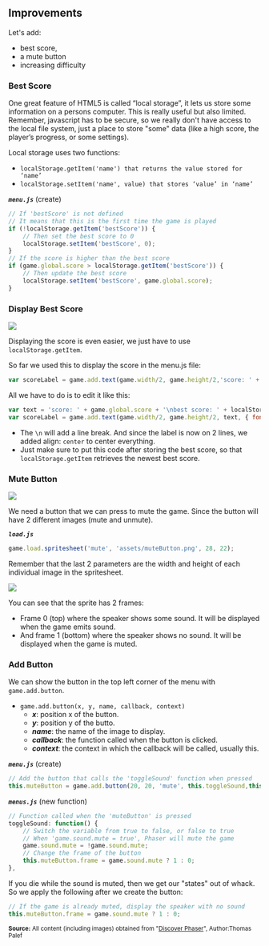 ## Improvements

Let's add:
- best score,
- a mute button
- increasing difficulty

### Best Score

One great feature of HTML5 is called “local storage”, it lets us store some information on a persons computer. This is really useful but also limited. Remember, javascript has to be secure, so we really don't have access to the local file system, just a place to store "some" data (like a high score, the player’s progress, or some settings).

Local storage uses two functions:
- `localStorage.getItem('name') that returns the value stored for ‘name’`
- `localStorage.setItem('name', value) that stores ‘value’ in ‘name’`

***`menu.js`*** (create)
```js
// If 'bestScore' is not defined
// It means that this is the first time the game is played
if (!localStorage.getItem('bestScore')) {
    // Then set the best score to 0
    localStorage.setItem('bestScore', 0);
}
// If the score is higher than the best score
if (game.global.score > localStorage.getItem('bestScore')) {
    // Then update the best score
    localStorage.setItem('bestScore', game.global.score);
}
```

### Display Best Score

![](http://f.cl.ly/items/2q471o1y2x2l3F0X0Y39/Screen%20Shot%202016-06-13%20at%209.37.44%20AM.png)

Displaying the score is even easier, we just have to use `localStorage.getItem`.

So far we used this to display the score in the menu.js file:

```js
var scoreLabel = game.add.text(game.width/2, game.height/2,'score: ' + game.global.score,{ font: '25px Arial', fill: '#ffffff' });
```

All we have to do is to edit it like this:
```js
var text = 'score: ' + game.global.score + '\nbest score: ' + localStorage.getItem('bestScore');
var scoreLabel = game.add.text(game.width/2, game.height/2, text, { font: '25px Arial', fill: '#ffffff', align: 'center' });
```

- The `\n` will add a line break. And since the label is now on 2 lines, we added align: `center` to center everything.
- Just make sure to put this code after storing the best score, so that `localStorage.getItem` retrieves the newest best score.

### Mute Button

![](http://f.cl.ly/items/1W2j052U3B3z1G2R1D1u/Screen%20Shot%202016-06-13%20at%209.31.43%20AM.png)

We need a button that we can press to mute the game. Since the button will have 2 different images (mute and unmute).

***`load.js`***
```js
game.load.spritesheet('mute', 'assets/muteButton.png', 28, 22);
```

Remember that the last 2 parameters are the width and height of each individual image in the spritesheet.

![](http://f.cl.ly/items/383q283K0m3s0t3W0f3W/Screen%20Shot%202016-06-13%20at%209.32.36%20AM.png)

You can see that the sprite has 2 frames:
- Frame 0 (top) where the speaker shows some sound. It will be displayed when the game emits sound.
- And frame 1 (bottom) where the speaker shows no sound. It will be displayed when the game is muted.

### Add Button

We can show the button in the top left corner of the menu with `game.add.button`.
- `game.add.button(x, y, name, callback, context)`
    - ***x***: position x of the button.
    - ***y***: position y of the butto.
    - ***name***: the name of the image to display.
    - ***callback***: the function called when the button is clicked.
    - ***context***: the context in which the callback will be called, usually this.

***`menu.js`*** (create)
```js
// Add the button that calls the 'toggleSound' function when pressed
this.muteButton = game.add.button(20, 20, 'mute', this.toggleSound,this);
```

***`menus.js`*** (new function)
```js
// Function called when the 'muteButton' is pressed
toggleSound: function() {
    // Switch the variable from true to false, or false to true
    // When 'game.sound.mute = true', Phaser will mute the game
    game.sound.mute = !game.sound.mute;
    // Change the frame of the button
    this.muteButton.frame = game.sound.mute ? 1 : 0;
},
```
If you die while the sound is muted, then we get our "states" out of whack. So we apply the following after we create the button:

```js
// If the game is already muted, display the speaker with no sound
this.muteButton.frame = game.sound.mute ? 1 : 0;
```

<sub>**Source:** All content (including images) obtained from "[Discover Phaser](https://www.discoverphaser.com/)", Author:Thomas Palef</sub>
